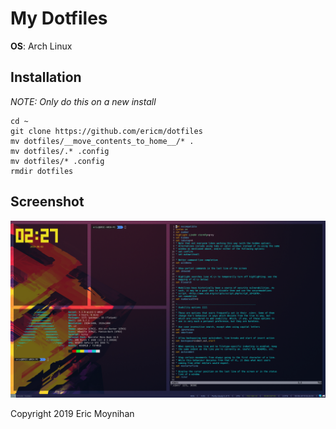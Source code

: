 # My Dotfiles

**OS**: Arch Linux

## Installation
*NOTE: Only do this on a new install*
```
cd ~
git clone https://github.com/ericm/dotfiles
mv dotfiles/__move_contents_to_home__/* .
mv dotfiles/.* .config
mv dotfiles/* .config
rmdir dotfiles
```

## Screenshot
![](screenshot.png?raw=true)

Copyright 2019 Eric Moynihan
